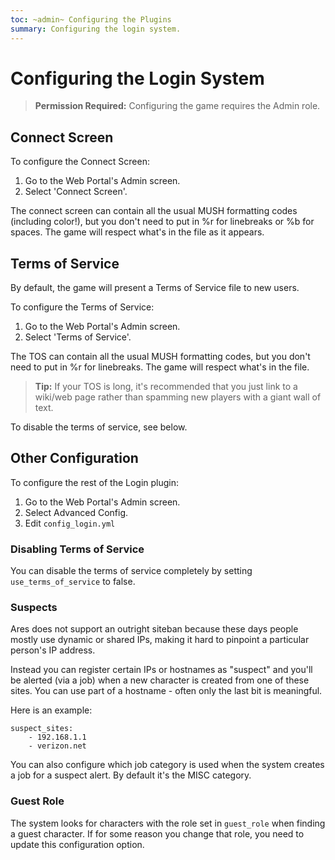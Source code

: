 ```yaml
---
toc: ~admin~ Configuring the Plugins
summary: Configuring the login system.
---
```

# Configuring the Login System

> **Permission Required:** Configuring the game requires the Admin role.

## Connect Screen

To configure the Connect Screen:

1. Go to the Web Portal's Admin screen.  
2. Select 'Connect Screen'.

The connect screen can contain all the usual MUSH formatting codes (including color!), but you don't need to put in \%r for linebreaks or \%b for spaces.  The game will respect what's in the file as it appears.

## Terms of Service

By default, the game will present a Terms of Service file to new users.  

To configure the Terms of Service:

1. Go to the Web Portal's Admin screen.  
2. Select 'Terms of Service'.

The TOS can contain all the usual MUSH formatting codes, but you don't need to put in \%r for linebreaks.  The game will respect what's in the file.

> **Tip:** If your TOS is long, it's recommended that you just link to a wiki/web page rather than spamming new players with a giant wall of text.

To disable the terms of service, see below.

## Other Configuration

To configure the rest of the Login plugin:

1. Go to the Web Portal's Admin screen.  
2. Select Advanced Config.
3. Edit `config_login.yml`


### Disabling Terms of Service

You can disable the terms of service completely by setting `use_terms_of_service` to false.

### Suspects

Ares does not support an outright siteban because these days people mostly use dynamic or shared IPs, making it hard to pinpoint a particular person's IP address.

Instead you can register certain IPs or hostnames as "suspect" and you'll be alerted (via a job) when a new character is created from one of these sites.  You can use part of a hostname - often only the last bit is meaningful.

Here is an example:

    suspect_sites:
        - 192.168.1.1
        - verizon.net  

You can also configure which job category is used when the system creates a job for a suspect alert.  By default it's the MISC category.

### Guest Role

The system looks for characters with the role set in `guest_role` when finding a guest character.  If for some reason you change that role, you need to update this configuration option.